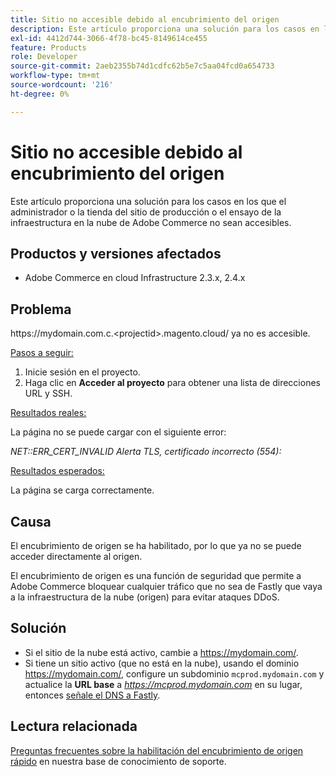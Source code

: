 ```yaml
---
title: Sitio no accesible debido al encubrimiento del origen
description: Este artículo proporciona una solución para los casos en los que el administrador o la tienda del sitio de producción o el ensayo de la infraestructura en la nube de Adobe Commerce no sean accesibles.
exl-id: 4412d744-3066-4f78-bc45-8149614ce455
feature: Products
role: Developer
source-git-commit: 2aeb2355b74d1cdfc62b5e7c5aa04fcd0a654733
workflow-type: tm+mt
source-wordcount: '216'
ht-degree: 0%

---
```


# Sitio no accesible debido al encubrimiento del origen

Este artículo proporciona una solución para los casos en los que el administrador o la tienda del sitio de producción o el ensayo de la infraestructura en la nube de Adobe Commerce no sean accesibles.

## Productos y versiones afectados

* Adobe Commerce en cloud Infrastructure 2.3.x, 2.4.x

## Problema

https:&#x200B;//mydomain.com.c.&lt;projectid>.magento.cloud/ ya no es accesible.

<u>Pasos a seguir:</u>

1. Inicie sesión en el proyecto.
1. Haga clic en **Acceder al proyecto** para obtener una lista de direcciones URL y SSH.

<u>Resultados reales:</u>

La página no se puede cargar con el siguiente error:

*NET::ERR\_CERT\_INVALID* *Alerta TLS, certificado incorrecto (554):*

<u>Resultados esperados:</u>

La página se carga correctamente.

## Causa

El encubrimiento de origen se ha habilitado, por lo que ya no se puede acceder directamente al origen.

El encubrimiento de origen es una función de seguridad que permite a Adobe Commerce bloquear cualquier tráfico que no sea de Fastly que vaya a la infraestructura de la nube (origen) para evitar ataques DDoS.

## Solución

* Si el sitio de la nube está activo, cambie a https://mydomain.com/.
* Si tiene un sitio activo (que no está en la nube), usando el dominio https://mydomain.com/, configure un subdominio `mcprod.mydomain.com` y actualice la **URL base** a *https://mcprod.mydomain.com* en su lugar, entonces [señale el DNS a Fastly](https://experienceleague.adobe.com/en/docs/commerce-cloud-service/user-guide/cdn/setup-fastly/fastly-configuration#update-dns-configuration-with-development-settings).

## Lectura relacionada

[Preguntas frecuentes sobre la habilitación del encubrimiento de origen rápido](/help/faq/general/fastly-origin-cloaking-enablement-faq.md) en nuestra base de conocimiento de soporte.
